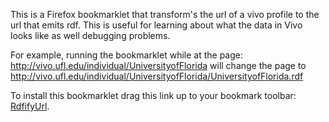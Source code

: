 This is a Firefox bookmarklet that transform's the url of a vivo profile to the url that emits rdf. This is useful for learning about what the data in Vivo looks like as well debugging problems.

For example, running the bookmarklet while at the page: http://vivo.ufl.edu/individual/UniversityofFlorida will change the page to http://vivo.ufl.edu/individual/UniversityofFlorida/UniversityofFlorida.rdf

To install this bookmarklet drag this link up to your bookmark toolbar: 
<a href="javascript:loc=location.href;re=/(display|individual)\/(.+)/;location='http://'+location.host+'/individual/'+loc.match(re)[2]+'/'+loc.match(re)[2]+'.rdf'">RdfifyUrl</a>.
